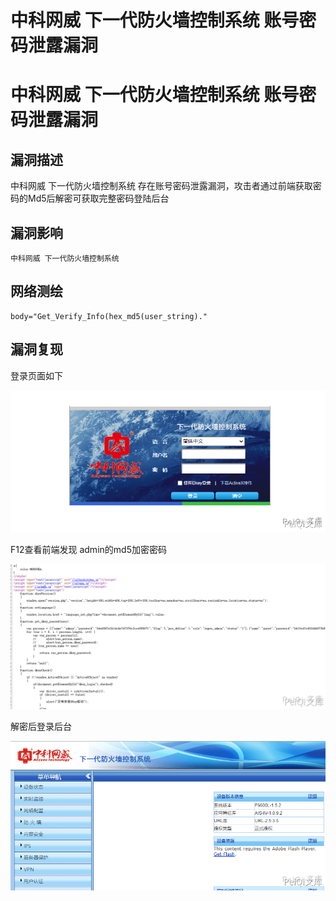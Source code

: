 # 中科网威 下一代防火墙控制系统 账号密码泄露漏洞

# 中科网威 下一代防火墙控制系统 账号密码泄露漏洞

## 漏洞描述

中科网威 下一代防火墙控制系统 存在账号密码泄露漏洞，攻击者通过前端获取密码的Md5后解密可获取完整密码登陆后台

## 漏洞影响

```
中科网威 下一代防火墙控制系统
```

## 网络测绘

```
body="Get_Verify_Info(hex_md5(user_string)."
```

## 漏洞复现

登录页面如下

![](/images/202202162250656.png)

F12查看前端发现 admin的md5加密密码

![](/images/202202162250950.png)

解密后登录后台

![](/images/202202162251462.png)

